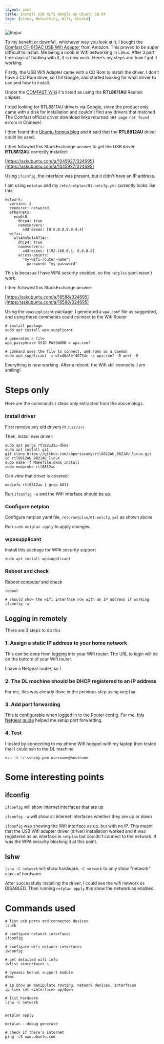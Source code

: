 ```yaml
---
layout: post
title: Install USB Wifi dongle on Ubuntu 18.04
tags: [Linux, Networking, Wifi, Ubuntu]
---
```


![Imgur](https://i.imgur.com/Ixs418w.jpg)

To my benefit or downfall, whichever way you look at it, I bought the [Comfast CF-915AC USB Wifi Adapter](https://www.amazon.com/gp/product/B078MJB351/) from Amazon. This proved to be super difficult to install. Me being a noob in Wifi networking in Linux. After 3 part time days of fiddling with it, it is now work. Here's my steps and how I got it working.

Firstly, the USB Wifi Adapter came with a CD Rom to install the driver. I don't have a CD Rom drive, so I hit Google, and started looking for what driver to use and how to install.

Under the [COMFAST Wiki](https://wikidevi.com/wiki/COMFAST) it's listed as using the **RTL8811AU** Realtek chipset.

I tried looking for RTL8811AU drivers via Google, since the product only came with a disk for installation and couldn't find any drivers that matched. The Comfast official driver download links returned `404 page not found` errors in Chinese!

I then found this [Ubuntu formus blog](https://ubuntuforums.org/showthread.php?t=2375603) and it said that the **RTL8812AU** driver could be used.

I then followed this StackExchange answer to get the USB driver **RTL8812AU** correctly installed:

[https://askubuntu.com/a/1045927/324695](https://askubuntu.com/a/1045927/324695)

Using `ifconfig`, the interface was present, but it didn't have an IP address.

I am using `netplan` and my `/etc/netplan/01-netcfg.yml` currently looks like this:

```
network:
  version: 2
  renderer: networkd
  ethernets:
    enp6s0:
      dhcp4: true
      nameservers:
        addresses: [8.8.8.8,8.8.4.4]
  wifis:
    wlx40a5ef40734c:
      dhcp4: true
      nameservers:
        addresses: [192.168.0.1, 8.8.8.8]
      access-points:
        "my-wifi-router-name":
          password: "my-password"
```

This is becasue I have WPA security enabled, so the `netplan` yaml wasn't work.

I then followed this StackExchange answer:

[https://askubuntu.com/a/16588/324695](https://askubuntu.com/a/16588/324695)

Using the `wpasupplicant` package, I generated a `wpa.conf` file as suggested, and using these commands could connect to the Wifi Router

```
# install package
sudo apt install wpa_supplicant

# generates a file
wpa_passphrase SSID PASSWORD > wpa.conf

# command uses the file to connect, and runs as a daemon
sudo wpa_supplicant -i wlx40a5ef40734c -c wpa.conf -D wext -B
```

Everything is now working. After a reboot, the Wifi still connects. I am smiling!

# Steps only

Here are the commands / steps only extracted from the above blogs.

### Install driver

First remove any old drivers in `/usr/src`

Then, install new driver:

```
sudo apt purge rtl8812au-dkms
sudo apt install git
git clone https://github.com/abperiasamy/rtl8812AU_8821AU_linux.git
cd rtl8812AU_8821AU_linux
sudo make -f Makefile.dkms install
sudo modprobe rtl8812au
```

Can view that driver is covered:

```
modinfo rtl8812au | grep A811
```

Run `ifconfig -a` and the Wifi interface should be up.

### Configure netplan

Configure netplan yaml file, `/etc/netplan/01-netcfg.yml` as shown above

Run `sudo netplan apply` to apply changes.

### wpasupplicant

Install this package for WPA security support

```
sudo apt install wpasupplicant
```

### Reboot and check

Reboot computer and check

```
reboot

# should show the wifi interface now with an IP address if working
ifconfig -a
```

## Logging in remotely

There are 3 steps to do this

### 1. Assign a static IP address to your home network

This can be done from logging into your Wifi router. The URL to login will be on the bottom of your Wifi router.

I have a Netgear router, so I

### 2. The DL machine should be DHCP registered to an IP address

For me, this was already done in the previous step using `netplan`

### 3. Add port forwarding

This is configurable when logged in to the Router config. For me, [this Netgear guide](https://www.noip.com/support/knowledgebase/setting-port-forwarding-netgear-router-genie-firmware/) helped me setup port forwarding.

### 4. Test

I tested by connecting to my phone Wifi hotspot with my laptop then tested that I could ssh to the DL machine

```
ssh -i ~/.ssh/my.pem username@hostname
```

# Some interesting points

## ifconfig

`ifconfig` will show internet interfaces that are up

`ifconfig -a` will show all internet interfaces whether they are up or down

`ifconfig` was showing the Wifi interface as up, but with no IP. This meant that the USB Wifi adapter driver (driver) installation worked and it was registered as an interface in `netplan` but couldn't connect to the network. It was the WPA security blocking it at this point.

## lshw

`lshw -C network` will show hardware. `-C network` to only show "network" class of hardware.

After successfully installing the driver, I could see the wifi network as DISABLED. Then running `netplan apply` this show the network as enabled.


# Commands used

```
# list usb ports and connected devices
lsusb

# configure network interfaces
ifconfig

# configure wifi network interfaces
iwconfig

# get detailed wifi info
iwlist <interface> s

# dynamic kernal support module
dkms

# ip show an manipulate routing, network devices, interfaces
ip link set <interface> up/down

# list hardware
lshw -C network


netplan apply

netplan --debug generate

# check if there's internet
ping -c3 www.ubuntu.com
```
